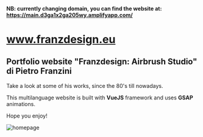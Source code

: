 #### NB: currently changing domain, you can find the website at: https://main.d3ga1x2ga205wy.amplifyapp.com/  

# www.franzdesign.eu
## Portfolio website "Franzdesign: Airbrush Studio" di Pietro Franzini
Take a look at some of his works, since the 80's till nowadays.

This multilanguage website is built with **VueJS** framework and uses **GSAP** animations. 

Hope you enjoy! 

![homepage](https://user-images.githubusercontent.com/79704081/190508054-4085b5b2-2532-447c-9249-7ee11cf6505a.jpg)


